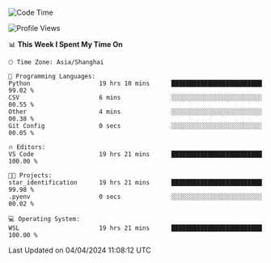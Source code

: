 <!--START_SECTION:waka-->
![Code Time](http://img.shields.io/badge/Code%20Time-1%2C596%20hrs%2018%20mins-blue)

![Profile Views](http://img.shields.io/badge/Profile%20Views-0-blue)

📊 **This Week I Spent My Time On** 

```text
🕑︎ Time Zone: Asia/Shanghai

💬 Programming Languages: 
Python                   19 hrs 10 mins      █████████████████████████   99.02 % 
CSV                      6 mins              ░░░░░░░░░░░░░░░░░░░░░░░░░   00.55 % 
Other                    4 mins              ░░░░░░░░░░░░░░░░░░░░░░░░░   00.38 % 
Git Config               0 secs              ░░░░░░░░░░░░░░░░░░░░░░░░░   00.05 % 

🔥 Editors: 
VS Code                  19 hrs 21 mins      █████████████████████████   100.00 % 

🐱‍💻 Projects: 
star_identification      19 hrs 21 mins      █████████████████████████   99.98 % 
.pyenv                   0 secs              ░░░░░░░░░░░░░░░░░░░░░░░░░   00.02 % 

💻 Operating System: 
WSL                      19 hrs 21 mins      █████████████████████████   100.00 % 
```


 Last Updated on 04/04/2024 11:08:12 UTC
<!--END_SECTION:waka-->
